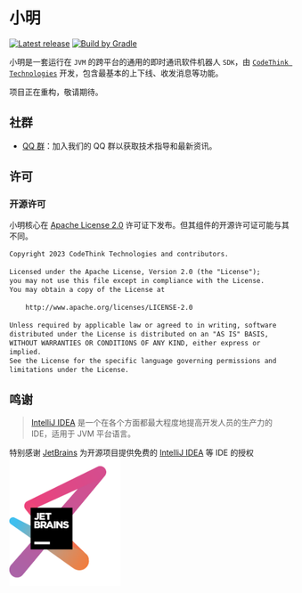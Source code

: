 # 小明

[![Latest release](https://img.shields.io/github/release/codethink-cn/xiaoming.svg)](https://github.com/codethink-cn/xiaoming/releases/latest)
[![Build by Gradle](https://img.shields.io/badge/Build%20by-Gradle-06A0CE?logo=Gradle&labelColor=02303A)](https://gradle.org/?from=xiaoming)

小明是一套运行在 `JVM` 的跨平台的通用的即时通讯软件机器人 `SDK`，由 [`CodeThink Technologies`](https://github.com/codethink-cn) 开发，包含最基本的上下线、收发消息等功能。

项目正在重构，敬请期待。

## 社群

* [QQ 群](https://jq.qq.com/?_wv=1027&k=sjBXo6xh)：加入我们的 QQ 群以获取技术指导和最新资讯。

## 许可

### 开源许可

小明核心在 [Apache License 2.0](https://www.apache.org/licenses/LICENSE-2.0) 许可证下发布。但其组件的开源许可证可能与其不同。

```text
Copyright 2023 CodeThink Technologies and contributors.

Licensed under the Apache License, Version 2.0 (the "License");
you may not use this file except in compliance with the License.
You may obtain a copy of the License at

    http://www.apache.org/licenses/LICENSE-2.0

Unless required by applicable law or agreed to in writing, software
distributed under the License is distributed on an "AS IS" BASIS,
WITHOUT WARRANTIES OR CONDITIONS OF ANY KIND, either express or implied.
See the License for the specific language governing permissions and
limitations under the License.
```

## 鸣谢

> [IntelliJ IDEA](https://zh.wikipedia.org/zh-hans/IntelliJ_IDEA) 是一个在各个方面都最大程度地提高开发人员的生产力的 IDE，适用于 JVM 平台语言。

特别感谢 [JetBrains](https://www.jetbrains.com/?from=xiaoming) 为开源项目提供免费的 [IntelliJ IDEA](https://www.jetbrains.com/idea/?from=xiaoming) 等 IDE 的授权  
[<img src=".github/icons/jetbrains.png" width="200"/>](https://www.jetbrains.com/?from=xiaoming)